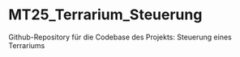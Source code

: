 # MT25_Terrarium_Steuerung
Github-Repository für die Codebase des Projekts: Steuerung eines Terrariums
